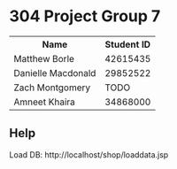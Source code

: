 <h1> 304 Project Group 7 </h1>

<table style="width:100%">
<tr>
    <th>Name</th>
    <th>Student ID</th>
</tr>
<tr>
    <td>Matthew Borle</td>
    <td>42615435</td>
</tr>
<tr>
    <td>Danielle Macdonald</td>
    <td>29852522</td>
</tr>
<tr>
    <td>Zach Montgomery</td>
    <td>TODO</td>
</tr>
<tr>
    <td>Amneet Khaira</td>
    <td>34868000</td>
</tr>
</table>


<h2> Help </h2>
Load DB: http://localhost/shop/loaddata.jsp
